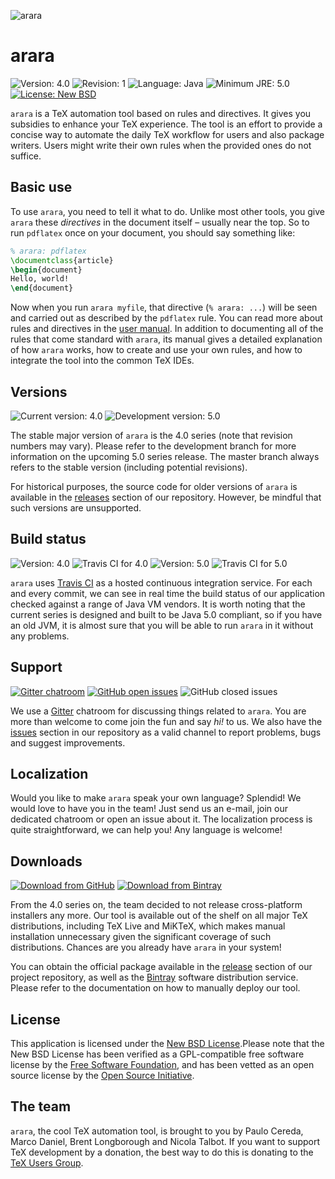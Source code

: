 ![arara](https://i.stack.imgur.com/hjUsN.png)

# arara

![Version: 4.0](https://img.shields.io/badge/current_version-4.0-blue.svg?style=flat-square)
![Revision: 1](https://img.shields.io/badge/revision-1-blue.svg?style=flat-square)
![Language: Java](https://img.shields.io/badge/language-Java-blue.svg?style=flat-square)
![Minimum JRE: 5.0](https://img.shields.io/badge/minimum_JRE-5.0-blue.svg?style=flat-square)
[![License: New BSD](https://img.shields.io/badge/license-New_BSD-blue.svg?style=flat-square)](https://opensource.org/licenses/bsd-license)

`arara` is a TeX automation tool based on rules and directives. It gives you subsidies to enhance your TeX experience. The tool is an effort to provide a concise way to automate the daily TeX workflow for users and also package writers. Users might write their own rules when the provided ones do not suffice.

## Basic use

To use `arara`, you need to tell it what to do. Unlike most other tools, you give `arara` these _directives_ in the document itself – usually near the top.  So to run `pdflatex` once on your document, you should say something like:

```tex
% arara: pdflatex
\documentclass{article}
\begin{document}
Hello, world!
\end{document}
```

Now when you run `arara myfile`, that directive (`% arara: ...`) will be seen and carried out as described by the `pdflatex` rule.  You can read more about rules and directives in the [user manual](http://mirrors.ctan.org/support/arara/doc/arara-usermanual.pdf). In addition to documenting all of the rules that come standard with `arara`, its manual gives a detailed explanation of how `arara` works, how to create and use your own rules, and how to integrate the tool into the common TeX IDEs.

## Versions


![Current version: 4.0](https://img.shields.io/badge/current_version-4.0-blue.svg?style=flat-square)
![Development version: 5.0](https://img.shields.io/badge/development_version-5.0-red.svg?style=flat-square)

The stable major version of `arara` is the 4.0 series (note that revision numbers may vary). Please refer to the development branch for more information on the upcoming 5.0 series release. The master branch always refers to the stable version (including potential revisions).

For historical purposes, the source code for older versions of `arara` is available in the [releases](https://github.com/cereda/arara/releases) section of our repository. However, be mindful that such versions are unsupported.

## Build status

![Version: 4.0](https://img.shields.io/badge/version-4.0-blue.svg?style=flat-square)
![Travis CI for 4.0](https://img.shields.io/travis/cereda/arara.svg?style=flat-square)
![Version: 5.0](https://img.shields.io/badge/version-5.0-red.svg?style=flat-square)
![Travis CI for 5.0](https://img.shields.io/travis/cereda/arara/develoopment.svg?style=flat-square)

`arara` uses [Travis CI](https://travis-ci.org) as a hosted continuous integration service. For each and every commit, we can see in real time the build status of our application checked against a range of Java VM vendors. It is worth noting that the current series is designed and built to be Java 5.0 compliant, so if you have an old JVM, it is almost sure that you will be able to run `arara` in it without any problems.

## Support

[![Gitter chatroom](https://img.shields.io/badge/gitter-join_chat-blue.svg?style=flat-square)](https://opensource.org/licenses/bsd-license)
[![GitHub open issues](https://img.shields.io/github/issues-raw/cereda/arara.svg?style=flat-square)](https://gitter.im/cereda/arara)
![GitHub closed issues](https://img.shields.io/github/issues-closed-raw/cereda/arara.svg?style=flat-square)

We use a [Gitter](https://gitter.im/cereda/arara) chatroom for discussing things related to `arara`. You are more than welcome to come join the fun and say *hi!* to us. We also have the [issues](https://github.com/cereda/arara/issues) section in our repository as a valid channel to report problems, bugs and suggest improvements. 

## Localization

Would you like to make `arara` speak your own language? Splendid! We would love to have you in the team! Just send us an e-mail, join our dedicated chatroom or open an issue about it. The localization process is quite straightforward, we can help you! Any language is welcome!

## Downloads

[![Download from GitHub](https://img.shields.io/badge/github-4.0-blue.svg?style=flat-square)](https://github.com/cereda/arara/releases)
[![Download from Bintray](https://img.shields.io/badge/bintray-4.0-blue.svg?style=flat-square)](https://bintray.com/cereda/arara)

From the 4.0 series on, the team decided to not release cross-platform installers any more. Our tool is available out of the shelf on all major TeX distributions, including TeX Live and MiKTeX, which makes manual installation unnecessary given the significant coverage of such distributions. Chances are you already have `arara` in your system!

You can obtain the official package available in the [release](https://github.com/cereda/arara/releases) section of our project repository, as well as the [Bintray](https://bintray.com/cereda/arara) software distribution service. Please refer to the documentation on how to manually deploy our tool.

## License

This application is licensed under the [New BSD License](http://www.opensource.org/licenses/bsd-license.php).Please note that the New BSD License has been verified as a GPL-compatible free software license by the [Free Software Foundation](http://www.fsf.org/), and has been vetted as an open source license by the [Open Source Initiative](http://www.opensource.org/).

## The team

`arara`, the cool TeX automation tool, is brought to you by Paulo Cereda, Marco Daniel, Brent Longborough and Nicola Talbot. If you want to support TeX development by a donation, the best way to do this is donating to the [TeX Users Group](https://www.tug.org/donate.html).
